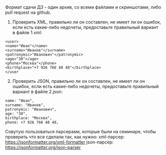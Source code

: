 
Формат сдачи ДЗ - один архив, со всеми файлами и скриншотами, либо pull request на github.

1. Проверить XML, правильно ли он составлен, не имеет ли он ошибок, если есть какие-либо недочеты, предоставьте правильный вариант в файле 1.xml:

```
<user>
<name>"Иван"</name>
<surname>"Иванов"</surname>
<patronymic>"Иванович"</patronymic>
<age>"30"</age>
<phone>"Москва"</phone>
<birthplace>"+7 926 766 48 48"</birthplace>
</user
```

2. Проверить JSON, правильно ли он составлен, не имеет ли он ошибок, если есть какие-либо недочеты, предоставьте правильный вариант в файле 2.json:

```
name: "Иван",
surname: "Иванов",
patronymic: "Иванович",
age: "30",
birthplace: "Москва",
phone: +7 926 766 48 48,
```

Совутую пользоваться парсерами, которые были на семинаре, чтобы проверить что все сделали так, как нужно:
xml-парсер: https://jsonformatter.org/xml-formatter
json-парсер: https://jsonformatter.org/json-parser